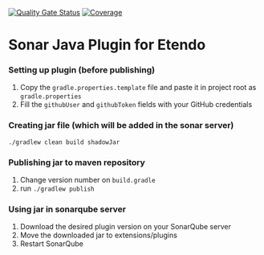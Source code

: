 [![Quality Gate Status](https://sonar.etendo.cloud/api/project_badges/measure?project=etendosoftware_etendo_sonar_java_plugin_AYr6uYUVCucK2F9Bx-rk&metric=alert_status&token=sqb_865515ecfdb83773df450a229b23a4966c7577af)](https://sonar.etendo.cloud/dashboard?id=etendosoftware_etendo_sonar_java_plugin_AYr6uYUVCucK2F9Bx-rk) 
[![Coverage](https://sonar.etendo.cloud/api/project_badges/measure?project=etendosoftware_etendo_sonar_java_plugin_AYr6uYUVCucK2F9Bx-rk&metric=coverage&token=sqb_865515ecfdb83773df450a229b23a4966c7577af)](https://sonar.etendo.cloud/dashboard?id=etendosoftware_etendo_sonar_java_plugin_AYr6uYUVCucK2F9Bx-rk)

# Sonar Java Plugin for Etendo

### Setting up plugin (before publishing)
1. Copy the `gradle.properties.template` file and paste it in project root as `gradle.properties`
2. Fill the `githubUser` and `githubToken` fields with your GitHub credentials

### Creating jar file (which will be added in the sonar server)

`./gradlew clean build shadowJar`

### Publishing jar to maven repository

1. Change version number on `build.gradle`
2. run `./gradlew publish`

### Using jar in sonarqube server
1. Download the desired plugin version on your SonarQube server
2. Move the downloaded jar to extensions/plugins
3. Restart SonarQube